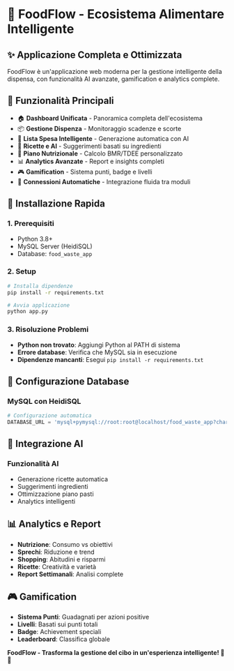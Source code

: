 # 🚀 FoodFlow - Ecosistema Alimentare Intelligente

## ✨ **Applicazione Completa e Ottimizzata**

FoodFlow è un'applicazione web moderna per la gestione intelligente della dispensa, con funzionalità AI avanzate, gamification e analytics complete.

## 🎯 **Funzionalità Principali**

- 🏠 **Dashboard Unificata** - Panoramica completa dell'ecosistema
- 📦 **Gestione Dispenza** - Monitoraggio scadenze e scorte
- 🛒 **Lista Spesa Intelligente** - Generazione automatica con AI
- 🍳 **Ricette e AI** - Suggerimenti basati su ingredienti
- 📅 **Piano Nutrizionale** - Calcolo BMR/TDEE personalizzato
- 📊 **Analytics Avanzate** - Report e insights completi
- 🎮 **Gamification** - Sistema punti, badge e livelli
- 🔗 **Connessioni Automatiche** - Integrazione fluida tra moduli

## 🚀 **Installazione Rapida**

### 1. **Prerequisiti**
- Python 3.8+
- MySQL Server (HeidiSQL)
- Database: `food_waste_app`

### 2. **Setup**
```bash
# Installa dipendenze
pip install -r requirements.txt

# Avvia applicazione
python app.py
```

### 3. **Risoluzione Problemi**
- **Python non trovato**: Aggiungi Python al PATH di sistema
- **Errore database**: Verifica che MySQL sia in esecuzione
- **Dipendenze mancanti**: Esegui `pip install -r requirements.txt`

## 🔧 **Configurazione Database**

### **MySQL con HeidiSQL**
```python
# Configurazione automatica
DATABASE_URL = 'mysql+pymysql://root:root@localhost/food_waste_app?charset=utf8mb4'
```

## 🤖 **Integrazione AI**

### **Funzionalità AI**
- Generazione ricette automatica
- Suggerimenti ingredienti
- Ottimizzazione piano pasti
- Analytics intelligenti

## 📊 **Analytics e Report**

- **Nutrizione**: Consumo vs obiettivi
- **Sprechi**: Riduzione e trend
- **Shopping**: Abitudini e risparmi
- **Ricette**: Creatività e varietà
- **Report Settimanali**: Analisi complete

## 🎮 **Gamification**

- **Sistema Punti**: Guadagnati per azioni positive
- **Livelli**: Basati sui punti totali
- **Badge**: Achievement speciali
- **Leaderboard**: Classifica globale

**FoodFlow - Trasforma la gestione del cibo in un'esperienza intelligente! 🚀✨**